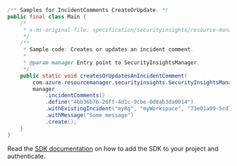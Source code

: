 ```java
/** Samples for IncidentComments CreateOrUpdate. */
public final class Main {
    /*
     * x-ms-original-file: specification/securityinsights/resource-manager/Microsoft.SecurityInsights/preview/2022-01-01-preview/examples/incidents/comments/CreateIncidentComment.json
     */
    /**
     * Sample code: Creates or updates an incident comment.
     *
     * @param manager Entry point to SecurityInsightsManager.
     */
    public static void createsOrUpdatesAnIncidentComment(
        com.azure.resourcemanager.securityinsights.SecurityInsightsManager manager) {
        manager
            .incidentComments()
            .define("4bb36b7b-26ff-4d1c-9cbe-0d8ab3da0014")
            .withExistingIncident("myRg", "myWorkspace", "73e01a99-5cd7-4139-a149-9f2736ff2ab5")
            .withMessage("Some message")
            .create();
    }
}
```

Read the [SDK documentation](https://github.com/Azure/azure-sdk-for-java/blob/azure-resourcemanager-securityinsights_1.0.0-beta.3/sdk/securityinsights/azure-resourcemanager-securityinsights/README.md) on how to add the SDK to your project and authenticate.
